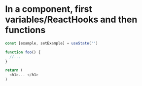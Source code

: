 # In a component, first variables/ReactHooks and then functions
```js
const [example, setExample] = useState('')

function foo() {
  //...
}

return (
  <h1>... </h1>
)
```
